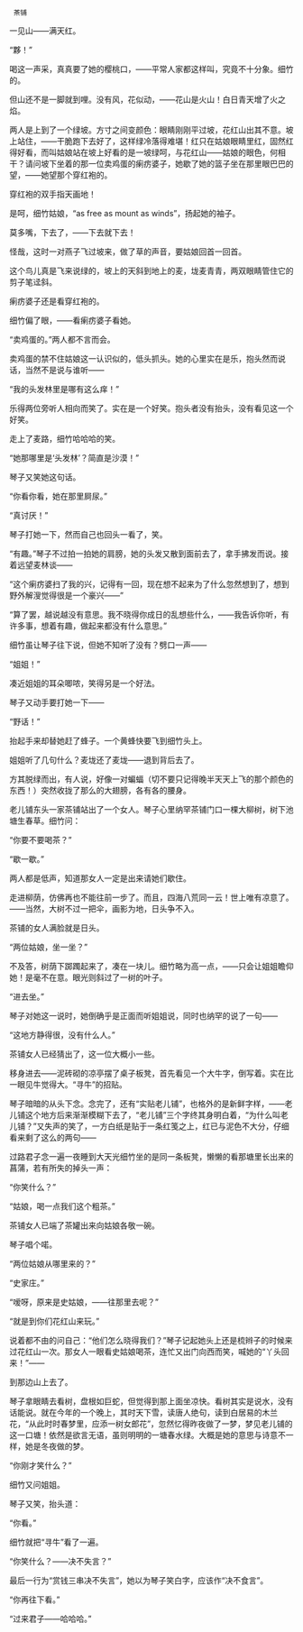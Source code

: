      茶铺 

   一见山——满天红。

   “夥！”

   喝这一声采，真真要了她的樱桃口，——平常人家都这样叫，究竟不十分象。细竹的。

   但山还不是一脚就到哩。没有风，花似动，——花山是火山！白日青天增了火之焰。

   两人是上到了一个绿坡。方寸之间变颜色：眼睛刚刚平过坡，花红山出其不意。坡上站住，——干脆跑下去好了，这样绿冷落得难堪！红只在姑娘眼睛里红，固然红得好看，而叫姑娘站在坡上好看的是一坡绿呵，与花红山——姑娘的眼色，何相干？请问坡下坐着的那一位卖鸡蛋的瘌疠婆子，她歇了她的篮子坐在那里眼巴巴的望，——她望那个穿红袍的。

   穿红袍的双手指天画地！

   是呵，细竹姑娘，“as free as mount as winds”，扬起她的袖子。

   莫多嘴，下去了，——下去就下去！

   怪哉，这时一对燕子飞过坡来，做了草的声音，要姑娘回首一回首。

   这个鸟儿真是飞来说绿的，坡上的天斜到地上的麦，垅麦青青，两双眼睛管住它的剪子笔迳斜。

   瘌疠婆子还是看穿红袍的。

   细竹偏了眼，——看瘌疠婆子看她。

   “卖鸡蛋的。”两人都不言而会。

   卖鸡蛋的禁不住姑娘这一认识似的，低头抓头。她的心里实在是乐，抱头然而说话，当然不是说与谁听——

   “我的头发林里是哪有这么痒！”

   乐得两位旁听人相向而笑了。实在是一个好笑。抱头者没有抬头，没有看见这一个好笑。

   走上了麦路，细竹哈哈哈的笑。

   “她那哪里是‘头发林’？简直是沙漠！”

   琴子又笑她这句话。

   “你看你看，她在那里屙尿。”

   “真讨厌！”

   琴子打她一下，然而自己也回头一看了，笑。

   “有趣。”琴子不过拍一拍她的肩膀，她的头发又散到面前去了，拿手拂发而说。接着远望麦林谈——

   “这个瘌疠婆扫了我的兴，记得有一回，现在想不起来为了什么忽然想到了，想到野外解溲觉得很是一个豪兴——”

   “算了罢，越说越没有意思。我不晓得你成日的乱想些什么，——我告诉你听，有许多事，想着有趣，做起来都没有什么意思。”

   细竹虽让琴子往下说，但她不知听了没有？劈口一声——

   “姐姐！”

   凑近姐姐的耳朵唧哝，笑得另是一个好法。

   琴子又动手要打她一下——

   “野话！”

   抬起手来却替她赶了蜂子。一个黄蜂快要飞到细竹头上。

   姐姐听了几句什么？麦垅还了麦垅——退到背后去了。

   方其脱绿而出，有人说，好像一对蝙蝠（切不要只记得晚半天天上飞的那个颜色的东西！）突然收拢了那么的大翅膀，各有各的腰身。

   老儿铺东头一家茶铺站出了一个女人。琴子心里纳罕茶铺门口一棵大柳树，树下池塘生春草。细竹问：

   “你要不要喝茶？”

   “歇一歇。”

   两人都是低声，知道那女人一定是出来请她们歇住。

   走进柳荫，仿佛再也不能往前一步了。而且，四海八荒同一云！世上唯有凉意了。——当然，大树不过一把伞，画影为地，日头争不入。

   茶铺的女人满脸就是日头。

   “两位姑娘，坐一坐？”

   不及答，树荫下踯躅起来了，凑在一块儿。细竹略为高一点，——只会让姐姐瞻仰她！是毫不在意。眼光则斜过了一树的叶子。

   “进去坐。”

   琴子对她这一说时，她倒确乎是正面而听姐姐说，同时也纳罕的说了一句——

   “这地方静得很，没有什么人。”

   茶铺女人已经猜出了，这一位大概小一些。

   移身进去——泥砖砌的凉亭摆了桌子板凳，首先看见一个大牛字，倒写着。实在比一眼见牛觉得大。“寻牛”的招贴。

   琴子暗暗的从头下念。念完了，还有“实贴老儿铺”，也格外的是新鲜字样，——老儿铺这个地方后来渐渐模糊下去了，“老儿铺”三个字终其身明白着，“为什么叫老儿铺？”又失声的笑了，一方白纸是贴于一条红笺之上，红已与泥色不大分，仔细看来剩了这么的两句——

   过路君子念一遍一夜睡到大天光细竹坐的是同一条板凳，懒懒的看那塘里长出来的菖蒲，若有所失的掉头一声：

   “你笑什么？”

   “姑娘，喝一点我们这个粗茶。”

   茶铺女人已端了茶罐出来向姑娘各敬一碗。

   琴子唱个喏。

   “两位姑娘从哪里来的？”

   “史家庄。”

   “嗳呀，原来是史姑娘，——往那里去呢？”

   “就是到你们花红山来玩。”

   说着都不由的问自己：“他们怎么晓得我们？”琴子记起她头上还是梳辫子的时候来过花红山一次。那女人一眼看史姑娘喝茶，连忙又出门向西而笑，喊她的“丫头回来！”——

   到那边山上去了。

   琴子拿眼睛去看树，盘根如巨蛇，但觉得到那上面坐凉快。看树其实是说水，没有话能说。就在今年的一个晚上，其时天下雪，读唐人绝句，读到白居易的木兰花，“从此时时春梦里，应添一树女郎花”，忽然忆得昨夜做了一梦，梦见老儿铺的这一口塘！依然是欲言无语，虽则明明的一塘春水绿。大概是她的意思与诗意不一样，她是冬夜做的梦。

   “你刚才笑什么？”

   细竹又问姐姐。

   琴子又笑，抬头道：

   “你看。”

   细竹就把“寻牛”看了一遍。

   “你笑什么？——决不失言？”

   最后一行为“赏钱三串决不失言”，她以为琴子笑白字，应该作“决不食言”。

   “你再往下看。”

   “过来君子——哈哈哈。”

